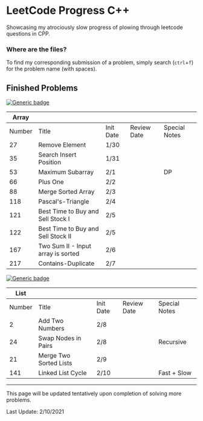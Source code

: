 # LeetCode Progress C++
Showcasing my atrociously slow progress of plowing through leetcode questions in CPP.

### Where are the files?
To find my corresponding submission of a problem, simply search (`ctrl`+`f`) for the problem name (with spaces).

## Finished Problems
[![Generic badge](https://img.shields.io/badge/LeetCode-Array-<Green>.svg)](https://leetcode.com/tag/array/)

| Array  |                                    |           |             |               |
|--------|------------------------------------|-----------|-------------|---------------|
| Number | Title                              | Init Date | Review Date | Special Notes |
| 27     | Remove Element                     |    1/30   |             |               |
| 35     | Search Insert Position             |    1/31   |             |               |
| 53     | Maximum Subarray                   |    2/1    |             | DP            |
| 66     | Plus One                           |    2/2    |             |               |
| 88     | Merge Sorted Array                 |    2/3    |             |               |
| 118    | Pascal's-Triangle                  |    2/4    |             |               |
| 121    | Best Time to Buy and Sell Stock I  |    2/5    |             |               |
| 122    | Best Time to Buy and Sell Stock II |    2/5    |             |               |
| 167    | Two Sum II - Input array is sorted |    2/6    |             |               |
| 217    | Contains-Duplicate                 |    2/7    |             |               |

[![Generic badge](https://img.shields.io/badge/LeetCode-List-<Blue>.svg)](https://leetcode.com/tag/linked-list/)

| List   |                                    |           |             |               |
|--------|------------------------------------|-----------|-------------|---------------|
| Number | Title                              | Init Date | Review Date | Special Notes |
| 2      | Add Two Numbers                    |    2/8    |             |               |
| 24     | Swap Nodes in Pairs                |    2/8    |             | Recursive     |
| 21     | Merge Two Sorted Lists             |    2/9    |             |               |
| 141    | Linked List Cycle                  |    2/10   |             | Fast + Slow   |

---

This page will be updated tentatively upon completion of solving more problems.

Last Update: 2/10/2021

